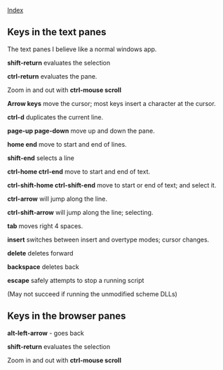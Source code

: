  [Index](welcome.html)  

## Keys in the text panes

The text panes I believe like a normal windows app.

**shift-return** evaluates the selection

**ctrl-return** evaluates the pane.

Zoom in and out with **ctrl-mouse scroll**

**Arrow keys** move the cursor; most keys insert a character at the cursor.

**ctrl-d** duplicates the current line.

**page-up  page-down** move up and down the pane.

**home end** move to start and end of lines.

**shift-end** selects a line

**ctrl-home ctrl-end** move to start and end of text.

**ctrl-shift-home ctrl-shift-end** move to start or end of text; and select it.

**ctrl-arrow** will jump along the line.

**ctrl-shift-arrow** will jump along the line; selecting.

**tab** moves right 4 spaces.

**insert** switches between insert and overtype modes; cursor changes.

**delete**  deletes forward

**backspace** deletes back

**escape** safely attempts to stop a running script

(May not succeed if running the unmodified scheme DLLs)

## Keys in the browser panes

**alt-left-arrow**  - goes back

**shift-return** evaluates the selection

Zoom in and out with **ctrl-mouse scroll**
